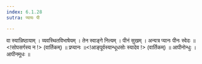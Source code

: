 ```yaml
---
index: 6.1.28
sutra: प्यायः पी

---
```

 वा स्यान्निष्ठायाम् । व्यवस्थितविभाषेयम् । तेन स्वाङ्गे नित्यम् । पीनं सुखम् । अन्यत्र प्यानः पीनः स्वेदः ॥<!सोपसर्गस्य न !> (वार्तिकम्) ॥ प्रप्यानः ॥<!आङ्पूर्वस्यान्धूधसोः स्यादेव !> (वार्तिकम्) ॥ आपीनोन्धुः । आपीनमूधः ॥